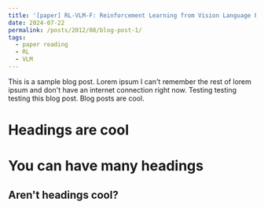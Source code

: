 ```yaml
---
title: '[paper] RL-VLM-F: Reinforcement Learning from Vision Language Foundation Model Feedback'
date: 2024-07-22
permalink: /posts/2012/08/blog-post-1/
tags:
  - paper reading
  - RL
  - VLM
---
```


This is a sample blog post. Lorem ipsum I can't remember the rest of lorem ipsum and don't have an internet connection right now. Testing testing testing this blog post. Blog posts are cool.

Headings are cool
======

You can have many headings
======

Aren't headings cool?
------
